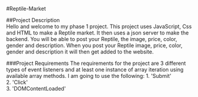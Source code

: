 #Reptile-Market

##Project Description                                                                                                                                                                                 
Hello and welcome to my phase 1 project. This project uses JavaScript, Css and HTML to make a Reptile market. It then uses a json server to make the backend. You will be able to post your Reptile, the image, price, color, gender and description. When you post your Reptile image, price, color, gender and description it will then get added to the website.

###Project Requirements                                                                                                                                                                               The requirements for the project are 3 different types of event listeners and at least one instance of array iteration using available array methods.                                                 I am going to use the following:                                                                                                                                                                      1. 'Submit'                                                                                                  
2. 'Click'                                                                                                   
3. 'DOMContentLoaded'
